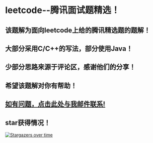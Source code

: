 # leetcode--腾讯面试题精选！
## 该题解为面向leetcode上给的腾讯精选题的题解！
## 大部分采用C/C++的写法，部分使用Java！
## 少部分思路来源于评论区，感谢他们的分享！
## 希望该题解对你有帮助！


## <a href="mailto:183964286@qq.com?subject=leetcode--Tencent的相关问题！&body=邮件内容">如有问题，点击此处与我邮件联系!</a>

##
##
## star获得情况！
[![Stargazers over time](https://starchart.cc/ixiaorui2018/leetcode--Tencent.svg)](https://starchart.cc/ixiaorui2018/leetcode--Tencent)
